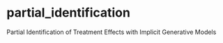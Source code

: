 # partial_identification
Partial Identification of Treatment Effects with Implicit Generative Models
